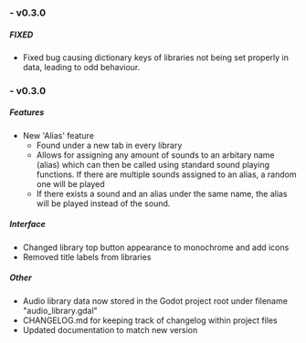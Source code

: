 ### - v0.3.0

##### FIXED

* Fixed bug causing dictionary keys of libraries not being set properly in data, leading to odd behaviour.

### - v0.3.0

##### Features
* New 'Alias' feature
	* Found under a new tab in every library
	* Allows for assigning any amount of sounds to an arbitary name (alias) which can then be called using standard sound playing functions. If there are multiple sounds assigned to an alias, a random one will be played
	* If there exists a sound and an alias under the same name, the alias will be played instead of the sound.
##### Interface
* Changed library top button appearance to monochrome and add icons
* Removed title labels from libraries
##### Other
* Audio library data now stored in the Godot project root under filename "audio_library.gdal"
* CHANGELOG.md for keeping track of changelog within project files
* Updated documentation to match new version
